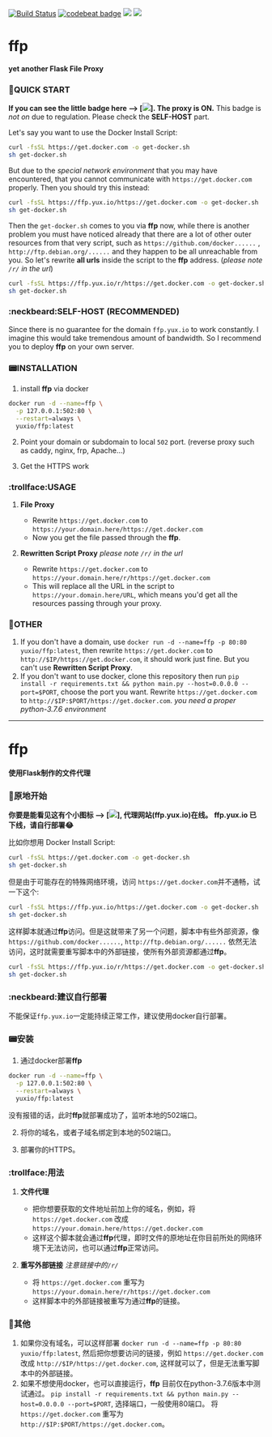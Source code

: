 [![Build Status](https://travis-ci.com/YUX-IO/ffp.svg?branch=master)](https://travis-ci.com/YUX-IO/ffp)
[![codebeat badge](https://codebeat.co/badges/52718a21-307b-4f31-a3be-93fa49df77ec)](https://codebeat.co/projects/github-com-yux-io-ffp-master)
[![](https://img.shields.io/docker/pulls/yuxio/ffp.svg?colorB=4AC41C)](https://hub.docker.com/r/yuxio/ffp)
[![](https://shields.beevelop.com/docker/image/image-size/yuxio/ffp/latest.svg) ](https://hub.docker.com/r/yuxio/ffp)

# ffp

**yet another Flask File Proxy**

### :rocket:QUICK START

**If you can see the little badge here
--> [![](https://ffp.yux.io/https://img.shields.io/badge/ffp.yux.io-%E2%9C%94-green.svg)]. The proxy is ON.**
This badge is *not on* due to regulation. Please check the **SELF-HOST** part.

Let's say you want to use the Docker Install Script:

```bash
curl -fsSL https://get.docker.com -o get-docker.sh
sh get-docker.sh
```

But due to the *special network environment* that you may have encountered, that you cannot communicate with
`https://get.docker.com` properly. Then you should try this instead:

```bash
curl -fsSL https://ffp.yux.io/https://get.docker.com -o get-docker.sh
sh get-docker.sh
```

Then the `get-docker.sh` comes to you via **ffp** now, while there is another problem you must have noticed already that
there are a lot of other outer resources from that very script, such as `https://github.com/docker......`
, `http://ftp.debian.org/......` and they happen to be all unreachable from you. So let's rewrite **all urls** inside the script to the **ffp** address. (*please note `/r/` in the url*)

```bash
curl -fsSL https://ffp.yux.io/r/https://get.docker.com -o get-docker.sh
sh get-docker.sh
```

### :neckbeard:SELF-HOST (RECOMMENDED)

Since there is no guarantee for the domain `ffp.yux.io` to work constantly. I imagine this would take tremendous
amount of bandwidth. So I recommend you to deploy **ffp** on your own server.

### :pager:INSTALLATION

1. install **ffp** via docker

```bash
docker run -d --name=ffp \
  -p 127.0.0.1:502:80 \
  --restart=always \
  yuxio/ffp:latest
```

2. Point your domain or subdomain to local `502` port. (reverse proxy such as caddy, nginx, frp, Apache…)

3. Get the HTTPS work

### :trollface:USAGE

1. **File Proxy**
    - Rewrite `https://get.docker.com` to `https://your.domain.here/https://get.docker.com`
    - Now you get the file passed through the **ffp**.

2. **Rewritten Script Proxy**          *please note `/r/` in the url*
    - Rewrite `https://get.docker.com` to `https://your.domain.here/r/https://get.docker.com`
    - This will replace all the URL in the script to `https://your.domain.here/URL`, which means you'd get all the
      resources passing through your proxy.

### :japanese_goblin:OTHER

1. If you don't have a domain, use `docker run -d --name=ffp -p 80:80 yuxio/ffp:latest`, then
   rewrite `https://get.docker.com` to `http://$IP/https://get.docker.com`, it should work just fine. But you can't
   use **Rewritten Script Proxy**.
2. If you don't want to use docker, clone this repository then
   run `pip install -r requirements.txt && python main.py --host=0.0.0.0 --port=$PORT`, choose the port you want.
   Rewrite `https://get.docker.com` to `http://$IP:$PORT/https://get.docker.com`. *you need a proper python-3.7.6
   environment*

***

# ffp

**使用Flask制作的文件代理**

### :rocket:原地开始

**你要是能看见这有个小图标 --> [![](https://ffp.yux.io/https://img.shields.io/badge/ffp.yux.io-%E2%9C%94-green.svg)], 代理网站(ffp.yux.io)在线。**
**ffp.yux.io 已下线，请自行部署😂**

比如你想用 Docker Install Script:

```bash
curl -fsSL https://get.docker.com -o get-docker.sh
sh get-docker.sh
```

但是由于可能存在的特殊网络环境，访问 `https://get.docker.com`并不通畅，试一下这个:

```bash
curl -fsSL https://ffp.yux.io/https://get.docker.com -o get-docker.sh
sh get-docker.sh
```

这样脚本就通过**ffp**访问。但是这就带来了另一个问题，脚本中有些外部资源，像 `https://github.com/docker......`, `http://ftp.debian.org/......`
依然无法访问，这时就需要重写脚本中的外部链接，使所有外部资源都通过**ffp**。

```bash
curl -fsSL https://ffp.yux.io/r/https://get.docker.com -o get-docker.sh
sh get-docker.sh
```

### :neckbeard:建议自行部署

不能保证`ffp.yux.io`一定能持续正常工作，建议使用docker自行部署。

### :pager:安装

1. 通过docker部署**ffp**

```bash
docker run -d --name=ffp \
  -p 127.0.0.1:502:80 \
  --restart=always \
  yuxio/ffp:latest
```

没有报错的话，此时**ffp**就部署成功了，监听本地的502端口。

2. 将你的域名，或者子域名绑定到本地的502端口。

3. 部署你的HTTPS。

### :trollface:用法

1. **文件代理**
    - 把你想要获取的文件地址前加上你的域名，例如，将 `https://get.docker.com` 改成 `https://your.domain.here/https://get.docker.com`
    - 这样这个脚本就会通过**ffp**代理，即时文件的原地址在你目前所处的网络环境下无法访问，也可以通过**ffp**正常访问。

2. **重写外部链接**          *注意链接中的`/r/`*
    - 将 `https://get.docker.com` 重写为 `https://your.domain.here/r/https://get.docker.com`
    - 这样脚本中的外部链接被重写为通过**ffp**的链接。

### :japanese_goblin:其他

1. 如果你没有域名，可以这样部署 `docker run -d --name=ffp -p 80:80 yuxio/ffp:latest`, 然后把你想要访问的链接，例如 `https://get.docker.com`
   改成 `http://$IP/https://get.docker.com`, 这样就可以了，但是无法重写脚本中的外部链接。
2. 如果不想使用docker，也可以直接运行，**ffp**
   目前仅在python-3.7.6版本中测试通过。 `pip install -r requirements.txt && python main.py --host=0.0.0.0 --port=$PORT`,
   选择端口，一般使用80端口。 将 `https://get.docker.com` 重写为 `http://$IP:$PORT/https://get.docker.com`。

